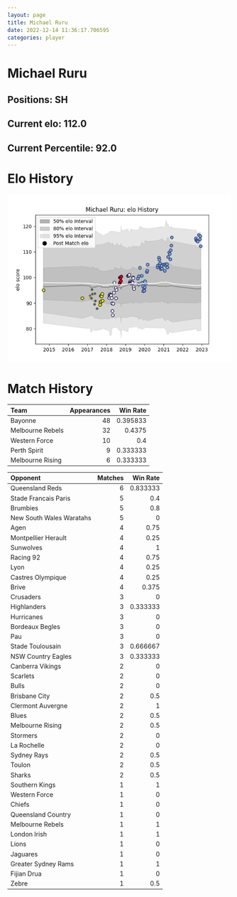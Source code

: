```yaml
---  
layout: page  
title: Michael Ruru  
date: 2022-12-14 11:36:17.706595  
categories: player  
---
```

# Michael Ruru

## Positions: SH

## Current elo: 112.0

## Current Percentile: 92.0

# Elo History


![elo history](history_MichaelRuru.png)
# Match History


| Team             |   Appearances |   Win Rate |
|:-----------------|--------------:|-----------:|
| Bayonne          |            48 |   0.395833 |
| Melbourne Rebels |            32 |   0.4375   |
| Western Force    |            10 |   0.4      |
| Perth Spirit     |             9 |   0.333333 |
| Melbourne Rising |             6 |   0.333333 |

| Opponent                 |   Matches |   Win Rate |
|:-------------------------|----------:|-----------:|
| Queensland Reds          |         6 |   0.833333 |
| Stade Francais Paris     |         5 |   0.4      |
| Brumbies                 |         5 |   0.8      |
| New South Wales Waratahs |         5 |   0        |
| Agen                     |         4 |   0.75     |
| Montpellier Herault      |         4 |   0.25     |
| Sunwolves                |         4 |   1        |
| Racing 92                |         4 |   0.75     |
| Lyon                     |         4 |   0.25     |
| Castres Olympique        |         4 |   0.25     |
| Brive                    |         4 |   0.375    |
| Crusaders                |         3 |   0        |
| Highlanders              |         3 |   0.333333 |
| Hurricanes               |         3 |   0        |
| Bordeaux Begles          |         3 |   0        |
| Pau                      |         3 |   0        |
| Stade Toulousain         |         3 |   0.666667 |
| NSW Country Eagles       |         3 |   0.333333 |
| Canberra Vikings         |         2 |   0        |
| Scarlets                 |         2 |   0        |
| Bulls                    |         2 |   0        |
| Brisbane City            |         2 |   0.5      |
| Clermont Auvergne        |         2 |   1        |
| Blues                    |         2 |   0.5      |
| Melbourne Rising         |         2 |   0.5      |
| Stormers                 |         2 |   0        |
| La Rochelle              |         2 |   0        |
| Sydney Rays              |         2 |   0.5      |
| Toulon                   |         2 |   0.5      |
| Sharks                   |         2 |   0.5      |
| Southern Kings           |         1 |   1        |
| Western Force            |         1 |   0        |
| Chiefs                   |         1 |   0        |
| Queensland Country       |         1 |   0        |
| Melbourne Rebels         |         1 |   1        |
| London Irish             |         1 |   1        |
| Lions                    |         1 |   0        |
| Jaguares                 |         1 |   0        |
| Greater Sydney Rams      |         1 |   1        |
| Fijian Drua              |         1 |   0        |
| Zebre                    |         1 |   0.5      |